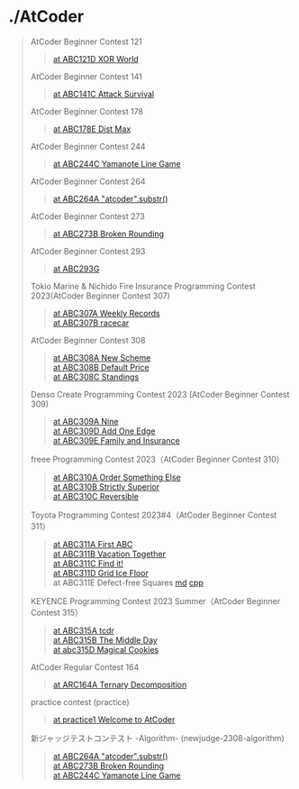 # ./AtCoder
> AtCoder Beginner Contest 121
>> [at ABC121D XOR World](/AtCoder/at_abc121D.cpp)
>>
> AtCoder Beginner Contest 141
>> [at ABC141C Attack Survival](/AtCoder/at_abc141C.cpp)
>>
> AtCoder Beginner Contest 178
>> [at ABC178E Dist Max](/AtCoder/at_abc178E.cpp)
>>
> AtCoder Beginner Contest 244  
>> [at ABC244C Yamanote Line Game](/AtCoder/at_abc244C.cpp)  
>>
> AtCoder Beginner Contest 264  
>> [at ABC264A "atcoder".substr()](/AtCoder/at_abc264A.cpp)  
>> 
> AtCoder Beginner Contest 273  
>> [at ABC273B Broken Rounding](/AtCoder/at_abc273B.cpp)  
>> 
> AtCoder Beginner Contest 293
>> [at ABC293G](/AtCoder/at_abc293G.cpp)
>> 
> Tokio Marine & Nichido Fire Insurance Programming Contest 2023(AtCoder Beginner Contest 307)  
>> [at ABC307A Weekly Records](/AtCoder/at_abc307A.cpp)  
>> [at ABC307B racecar](/AtCoder/at_abc307B.cpp)  
>> 
> AtCoder Beginner Contest 308  
>> [at ABC308A New Scheme](/AtCoder/at_abc308A.cpp)  
>> [at ABC308B Default Price](/AtCoder/at_abc308B.cpp)  
>> [at ABC308C Standings](/AtCoder/at_abc308C.cpp)  
>> 
> Denso Create Programming Contest 2023 (AtCoder Beginner Contest 309)  
>> [at ABC309A Nine](/AtCoder/at_abc309A.cpp)  
>> [at ABC309D Add One Edge](/AtCoder/at_abc309D.cpp)  
>> [at ABC309E Family and Insurance](/AtCoder/at_abc309E.cpp)  
>> 
> freee Programming Contest 2023（AtCoder Beginner Contest 310）
>> [at ABC310A Order Something Else](/AtCoder/at_abc310A.cpp)  
>> [at ABC310B Strictly Superior](/AtCoder/at_abc310B.cpp)  
>> [at ABC310C Reversible](/AtCoder/at_abc310C.cpp)
>>
> Toyota Programming Contest 2023#4（AtCoder Beginner Contest 311）
>> [at ABC311A First ABC](/AtCoder/at_abc311A.cpp)  
>> [at ABC311B Vacation Together](/AtCoder/at_abc311B.cpp)  
>> [at ABC311C Find it!](/AtCoder/at_abc311C.cpp)  
>> [at ABC311D Grid Ice Floor](/AtCoder/at_abc311D.cpp)  
>> at ABC311E Defect-free Squares [md](AtCoder/at_abc311E.md) [cpp](/AtCoder/at_abc311E.cpp)  
>>
> KEYENCE Programming Contest 2023 Summer（AtCoder Beginner Contest 315）  
>> [at ABC315A tcdr](/AtCoder/at_abc315A.cpp)  
>> [at ABC315B The Middle Day](/AtCoder/at_abc315B.cpp)  
>> [at abc315D Magical Cookies](/AtCoder/at_abc315D.cpp)  
>> 
> AtCoder Regular Contest 164
>> [at ARC164A Ternary Decomposition](/AtCoder/at_arc164A.cpp)
>>
> practice contest (practice)
>> [at practice1 Welcome to AtCoder](/AtCoder/at_practice1.cpp)  
>>
> 新ジャッジテストコンテスト -Algorithm- (newjudge-2308-algorithm)  
>> [at ABC264A "atcoder".substr()](/AtCoder/at_abc264A.cpp)  
>> [at ABC273B Broken Rounding](/AtCoder/at_abc273B.cpp)  
>> [at ABC244C Yamanote Line Game](/AtCoder/at_abc244C.cpp)  
>>
